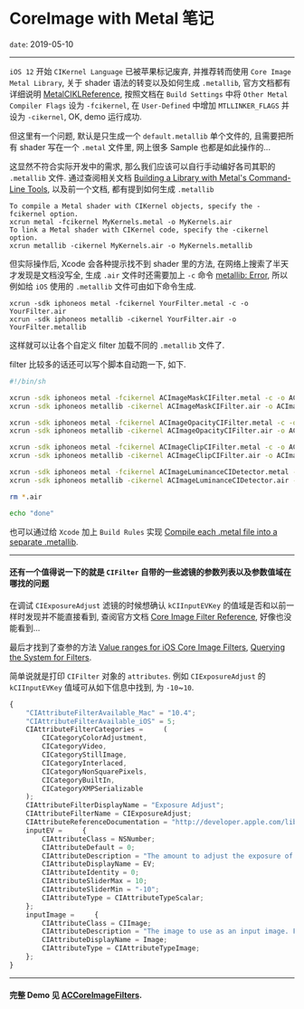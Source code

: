 # CoreImage with Metal 笔记

`date`: 2019-05-10

---

`iOS 12` 开始 `CIKernel Language` 已被苹果标记废弃, 并推荐转而使用 `Core Image Metal Library`, 关于 shader 语法的转变以及如何生成 `.metallib`, 官方文档都有详细说明 [MetalCIKLReference](https://developer.apple.com/metal/MetalCIKLReference6.pdf), 按照文档在 `Build Settings` 中将 `Other Metal Compiler Flags` 设为 `-fcikernel`, 在 `User-Defined` 中增加 `MTLLINKER_FLAGS` 并设为 `-cikernel`, OK, demo 运行成功.

但这里有一个问题, 默认是只生成一个 `default.metallib` 单个文件的, 且需要把所有 shader 写在一个 `.metal` 文件里, 网上很多 Sample 也都是如此操作的... 

这显然不符合实际开发中的需求, 那么我们应该可以自行手动编好各司其职的 `.metallib` 文件. 通过查阅相关文档 [Building a Library with Metal's Command-Line Tools](https://developer.apple.com/documentation/metal/libraries/building_a_library_with_metal_s_command-line_tools), 以及前一个文档, 都有提到如何生成 `.metallib`

>
```
To compile a Metal shader with CIKernel objects, specify the -fcikernel option. 
xcrun metal -fcikernel MyKernels.metal -o MyKernels.air 
To link a Metal shader with CIKernel code, specify the -cikernel option. 
xcrun metallib -cikernel MyKernels.air -o MyKernels.metallib 
```

但实际操作后, Xcode 会各种提示找不到 shader 里的方法, 在网络上搜索了半天才发现是文档没写全, 生成 `.air` 文件时还需要加上 `-c` 命令 [metallib: Error](https://stackoverflow.com/questions/52992783/metallib-error-reading-module-invalid-bitcode-signature), 所以例如给 `iOS` 使用的 `.metallib` 文件可由如下命令生成.

```
xcrun -sdk iphoneos metal -fcikernel YourFilter.metal -c -o YourFilter.air
xcrun -sdk iphoneos metallib -cikernel YourFilter.air -o YourFilter.metallib
```

这样就可以让各个自定义 filter 加载不同的 `.metallib` 文件了.

filter 比较多的话还可以写个脚本自动跑一下, 如下.

```sh
#!/bin/sh

xcrun -sdk iphoneos metal -fcikernel ACImageMaskCIFilter.metal -c -o ACImageMaskCIFilter.air
xcrun -sdk iphoneos metallib -cikernel ACImageMaskCIFilter.air -o ACImageMaskCIFilter.metallib

xcrun -sdk iphoneos metal -fcikernel ACImageOpacityCIFilter.metal -c -o ACImageOpacityCIFilter.air
xcrun -sdk iphoneos metallib -cikernel ACImageOpacityCIFilter.air -o ACImageOpacityCIFilter.metallib

xcrun -sdk iphoneos metal -fcikernel ACImageClipCIFilter.metal -c -o ACImageClipCIFilter.air
xcrun -sdk iphoneos metallib -cikernel ACImageClipCIFilter.air -o ACImageClipCIFilter.metallib

xcrun -sdk iphoneos metal -fcikernel ACImageLuminanceCIDetector.metal -c -o ACImageLuminanceCIDetector.air
xcrun -sdk iphoneos metallib -cikernel ACImageLuminanceCIDetector.air -o ACImageLuminanceCIDetector.metallib

rm *.air

echo "done"
```

也可以通过给 `Xcode` 加上 `Build Rules` 实现 [Compile each .metal file into a separate .metallib](https://stackoverflow.com/questions/54914564/compile-each-metal-file-into-a-separate-metallib/54921611#54921611).

---
#### 还有一个值得说一下的就是 `CIFilter` 自带的一些滤镜的参数列表以及参数值域在哪找的问题

在调试 `CIExposureAdjust` 滤镜的时候想确认 `kCIInputEVKey` 的值域是否和以前一样时发现并不能直接看到, 查阅官方文档 [Core Image Filter Reference](https://developer.apple.com/library/archive/documentation/GraphicsImaging/Reference/CoreImageFilterReference/#//apple_ref/doc/filter/ci/CIExposureAdjust), 好像也没能看到... 

最后才找到了查参的方法 [Value ranges for iOS Core Image Filters](https://stackoverflow.com/questions/22704372/value-ranges-for-ios-core-image-filters-exposure-hue-sepia-temparature-tint), [Querying the System for Filters](https://developer.apple.com/library/archive/documentation/GraphicsImaging/Conceptual/CoreImaging/ci_concepts/ci_concepts.html#//apple_ref/doc/uid/TP30001185-CH2-TPXREF101).

简单说就是打印 `CIFilter` 对象的 `attributes`. 例如 `CIExposureAdjust` 的 `kCIInputEVKey` 值域可从如下信息中找到, 为 `-10`~`10`.

```js
{
    "CIAttributeFilterAvailable_Mac" = "10.4";
    "CIAttributeFilterAvailable_iOS" = 5;
    CIAttributeFilterCategories =     (
        CICategoryColorAdjustment,
        CICategoryVideo,
        CICategoryStillImage,
        CICategoryInterlaced,
        CICategoryNonSquarePixels,
        CICategoryBuiltIn,
        CICategoryXMPSerializable
    );
    CIAttributeFilterDisplayName = "Exposure Adjust";
    CIAttributeFilterName = CIExposureAdjust;
    CIAttributeReferenceDocumentation = "http://developer.apple.com/library/ios/documentation/GraphicsImaging/Reference/CoreImageFilterReference/index.html#//apple_ref/doc/filter/ci/CIExposureAdjust";
    inputEV =     {
        CIAttributeClass = NSNumber;
        CIAttributeDefault = 0;
        CIAttributeDescription = "The amount to adjust the exposure of the image by. The larger the value, the brighter the exposure.";
        CIAttributeDisplayName = EV;
        CIAttributeIdentity = 0;
        CIAttributeSliderMax = 10;
        CIAttributeSliderMin = "-10";
        CIAttributeType = CIAttributeTypeScalar;
    };
    inputImage =     {
        CIAttributeClass = CIImage;
        CIAttributeDescription = "The image to use as an input image. For filters that also use a background image, this is the foreground image.";
        CIAttributeDisplayName = Image;
        CIAttributeType = CIAttributeTypeImage;
    };
}
```

---
#### 完整 Demo 见 [ACCoreImageFilters](https://github.com/albertgh/ACCoreImageFilters).


